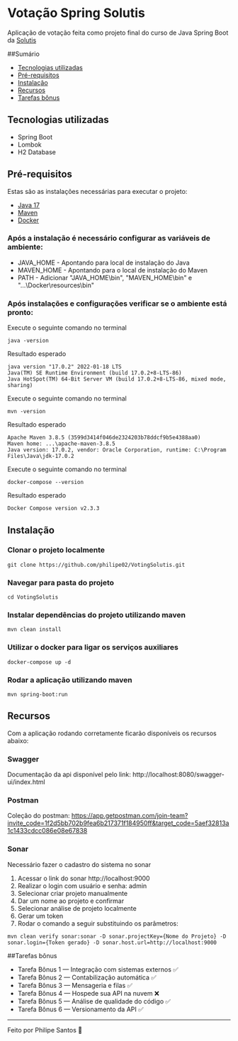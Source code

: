 # Votação Spring Solutis

Aplicação de votação feita como projeto final do curso de Java Spring Boot da [Solutis](https://solutis.com.br)

##Sumário

* [Tecnologias utilizadas](#tecnologias-utilizadas)
* [Pré-requisitos](#pré-requisitos)
* [Instalação](#instalação)
* [Recursos](#recursos)
* [Tarefas bônus](#tarefas-bônus)

## Tecnologias utilizadas

- Spring Boot
- Lombok
- H2 Database

## Pré-requisitos

Estas são as instalações necessárias para executar o projeto:

* [Java 17](https://www.oracle.com/java/technologies/javase/jdk17-archive-downloads.html)
* [Maven](https://maven.apache.org/download.cgi)
* [Docker](https://www.docker.com/products/docker-desktop/)

### Após a instalação é necessário configurar as variáveis de ambiente:
- JAVA_HOME - Apontando para local de instalação do Java
- MAVEN_HOME - Apontando para o local de instalação do Maven
- PATH - Adicionar "JAVA_HOME\bin", "MAVEN_HOME\bin" e "...\Docker\resources\bin"

### Após instalações e configurações verificar se o ambiente está pronto:

Execute o seguinte comando no terminal
```
java -version
```

Resultado esperado
```
java version "17.0.2" 2022-01-18 LTS
Java(TM) SE Runtime Environment (build 17.0.2+8-LTS-86)
Java HotSpot(TM) 64-Bit Server VM (build 17.0.2+8-LTS-86, mixed mode, sharing)
```

Execute o seguinte comando no terminal
```
mvn -version
```

Resultado esperado
```
Apache Maven 3.8.5 (3599d3414f046de2324203b78ddcf9b5e4388aa0)
Maven home: ...\apache-maven-3.8.5
Java version: 17.0.2, vendor: Oracle Corporation, runtime: C:\Program Files\Java\jdk-17.0.2
```

Execute o seguinte comando no terminal
```
docker-compose --version
```

Resultado esperado
```
Docker Compose version v2.3.3
```

## Instalação

### Clonar o projeto localmente
```
git clone https://github.com/philipe02/VotingSolutis.git
```
### Navegar para pasta do projeto
```
cd VotingSolutis
```
### Instalar dependências do projeto utilizando maven
```
mvn clean install
```
### Utilizar o docker para ligar os serviços auxiliares
```
docker-compose up -d
```
### Rodar a aplicação utilizando maven
```
mvn spring-boot:run
```

## Recursos

Com a aplicação rodando corretamente ficarão disponíveis os recursos abaixo:

### Swagger

Documentação da api disponível pelo link: http://localhost:8080/swagger-ui/index.html

### Postman

Coleção do postman: https://app.getpostman.com/join-team?invite_code=1f2d5bb702b9fea6b217371f184950ff&target_code=5aef32813a1c1433cdcc086e08e67838

### Sonar

Necessário fazer o cadastro do sistema no sonar

1. Acessar o link do sonar http://localhost:9000
2. Realizar o login com usuário e senha: admin
3. Selecionar criar projeto manualmente
4. Dar um nome ao projeto e confirmar
5. Selecionar análise de projeto localmente
6. Gerar um token
7. Rodar o comando a seguir substituindo os parâmetros:
```
mvn clean verify sonar:sonar -D sonar.projectKey={Nome do Projeto} -D sonar.login={Token gerado} -D sonar.host.url=http://localhost:9000 
```

##Tarefas bônus

* Tarefa Bônus 1 — Integração com sistemas externos ✅
* Tarefa Bônus 2 — Contabilização automática ✅
* Tarefa Bônus 3 — Mensageria e filas ✅
* Tarefa Bônus 4 — Hospede sua API na nuvem ❌
* Tarefa Bônus 5 — Análise de qualidade do código ✅
* Tarefa Bônus 6 — Versionamento da API ✅

---

Feito por Philipe Santos 👺
